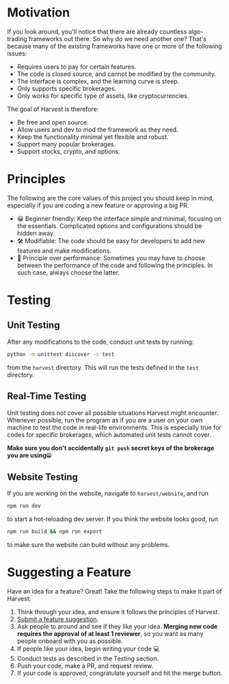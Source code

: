 # Motivation
If you look around, you'll notice that there are already countless algo-trading frameworks out there. So why do we need another one? That's because many of the existing frameworks have one or more of the following issues:
- Requires users to pay for certain features.
- The code is closed source, and cannot be modified by the community.
- The interface is complex, and the learning curve is steep.
- Only supports specific brokerages.
- Only works for specific type of assets, like cryptocurrencies. 

The goal of Harvest is therefore:
- Be free and open source.
- Allow users and dev to mod the framework as they need. 
- Keep the functionality minimal yet flexible and robust. 
- Support many popular brokerages.
- Support stocks, crypto, and options.

# Principles
The following are the core values of this project you should keep in mind, especially if you are coding a new feature or approving a big PR. 

- 😀 Beginner friendly: Keep the interface simple and minimal, focusing on the essentials. Complicated options and configurations should be hidden away. 
- 🛠️ Modifiable: The code should be easy for developers to add new features and make modifications. 
- 📜 Principle over performance: Sometimes you may have to choose between the performance of the code and following the principles. In such case, always choose the latter. 


# Testing
## Unit Testing
After any modifications to the code, conduct unit tests by running:
```bash
python -m unittest discover -s test
```
from the `harvest` directory. This will run the tests defined in the `test` directory.

## Real-Time Testing
Unit testing does not cover all possible situations Harvest might encounter. Whenever possible, run the program as if you are a user on your own machine to test the code in real-life environments. This is especially true for codes for specific brokerages, which automated unit tests cannot cover.   

**Make sure you don't accidentally `git push` secret keys of the brokerage you are using🤐**

## Website Testing
If you are working on the website, navigate to `harvest/website`, and run 
```bash
npm run dev
``` 
to start a hot-reloading dev server. If you think the website looks good, run 
```bash
npm run build && npm run export
``` 
to make sure the website can build without any problems. 

# Suggesting a Feature
Have an idea for a feature? Great! Take the following steps to make it part of Harvest:
1. Think through your idea, and ensure it follows the principles of Harvest.
2. [Submit a feature suggestion](https://github.com/tfukaza/harvest/issues/new?assignees=&labels=enhancement%2C+question&template=feature-request.md&title=%5B%F0%9F%92%A1Feature+Request%5D).
3. Ask people to around and see if they like your idea. **Merging new code requires the approval of at least 1 reviewer**, so you want as many people onboard with you as possible.
4. If people like your idea, begin writing your code 💻
5. Conduct tests as described in the Testing section.
6. Push your code, make a PR, and request review.
7. If your code is approved, congratulate yourself and hit the merge button.


